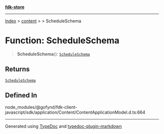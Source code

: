 [**fdk-store**](../../../README.md)
***

[Index](../../../API.md) > [content](../../README.md) > [<internal>](../README.md) > ScheduleSchema

# Function: ScheduleSchema

> **ScheduleSchema**(): [`ScheduleSchema`](../type-aliases/type-alias.ScheduleSchema.md)

## Returns

[`ScheduleSchema`](../type-aliases/type-alias.ScheduleSchema.md)

## Defined In

node\_modules/@gofynd/fdk-client-javascript/sdk/application/Content/ContentApplicationModel.d.ts:664

***
Generated using [TypeDoc](https://typedoc.org/) and [typedoc-plugin-markdown](https://www.npmjs.com/package/typedoc-plugin-markdown)
